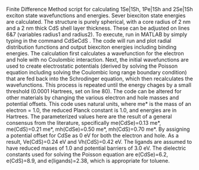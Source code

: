 Finite Difference Method script for calculating 1Se|1Sh, 1Pe|1Sh and 2Se|1Sh exciton state wavefunctions and energies. Sever biexciton state energies are calculated.
The structure is purely spherical, with a core radius of 2 nm and a 2 nm thick CdS shell layer thickness. These can be adjusted on lines 6&7 (variables radius1 and radius2).
To execute, run in MATLAB by simply typing in the command CdSeCdS <enter>. The code will run and plot radial distribution functions and output biexciton energies including binding energies.
The calculation first calculates a wavefunction for the electron and hole with no Coulombic interaction. Next, the initial wavefunctions are used to create electrostatic potentials (derived by solving the Poisson equation including solving the Coulombic long range boundary condition) that are fed back into the Schrodinger equation, which then recalculates the wavefunctions. This process is repeated until the energy chages by a small threshold (0.0001 Hartrees, set on line 80). 
The code can be altered for other materials by changing the various electron and hole masses and potential offsets. 
This code uses natural units, where me* is the mass of an electron = 1.0, the reduced Planck constant is 1.0, and energies are in Hartrees. The parameterized values here are the result of a general consensus from the literature, specifically me(CdSe)=0.13 me*, me(CdS)=0.21 me*, mh(CdSe)=0.50 me*, mh(CdS)=0.70 me*. By assigning a potential offset for CdSe as 0 eV for both the electron and hole. As a result, Ve(CdS)=0.24 eV and Vh(CdS)=0.42 eV. The ligands are assumed to have reduced mases of 1.0 and potential barriers of 3.0 eV. The dielectric constants used for solving the Poisson equation are e(CdSe)=6.2, e(CdS)=8.9, and e(ligands)=2.38, which is appropriate for toluene.
